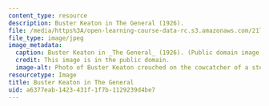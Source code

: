 ```yaml
---
content_type: resource
description: Buster Keaton in The General (1926).
file: /media/https%3A/open-learning-course-data-rc.s3.amazonaws.com/21l-011-the-film-experience-fall-2013/a6377eab1423431f1f7b1129239d4be7_21l-011f13.jpg
file_type: image/jpeg
image_metadata:
  caption: Buster Keaton in _The General_ (1926). (Public domain image.)
  credit: This image is in the public domain.
  image-alt: Photo of Buster Keaton crouched on the cowcatcher of a steam locomotive.
resourcetype: Image
title: Buster Keaton in The General
uid: a6377eab-1423-431f-1f7b-1129239d4be7
---
```

